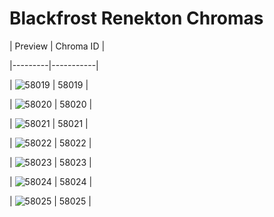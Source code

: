 # Blackfrost Renekton Chromas


| Preview | Chroma ID |

|---------|-----------|

| ![58019](https://raw.communitydragon.org/latest/plugins/rcp-be-lol-game-data/global/default/v1/champion-chroma-images/58/58019.png) | 58019 |

| ![58020](https://raw.communitydragon.org/latest/plugins/rcp-be-lol-game-data/global/default/v1/champion-chroma-images/58/58020.png) | 58020 |

| ![58021](https://raw.communitydragon.org/latest/plugins/rcp-be-lol-game-data/global/default/v1/champion-chroma-images/58/58021.png) | 58021 |

| ![58022](https://raw.communitydragon.org/latest/plugins/rcp-be-lol-game-data/global/default/v1/champion-chroma-images/58/58022.png) | 58022 |

| ![58023](https://raw.communitydragon.org/latest/plugins/rcp-be-lol-game-data/global/default/v1/champion-chroma-images/58/58023.png) | 58023 |

| ![58024](https://raw.communitydragon.org/latest/plugins/rcp-be-lol-game-data/global/default/v1/champion-chroma-images/58/58024.png) | 58024 |

| ![58025](https://raw.communitydragon.org/latest/plugins/rcp-be-lol-game-data/global/default/v1/champion-chroma-images/58/58025.png) | 58025 |